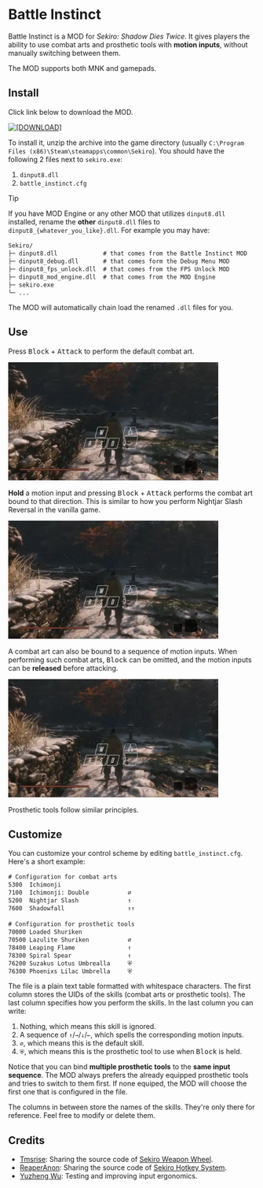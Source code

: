 # Battle Instinct

Battle Instinct is a MOD for *Sekiro: Shadow Dies Twice*. It gives players the ability to use combat arts and prosthetic tools with **motion inputs**, without manually switching between them.

The MOD supports both MNK and gamepads.

## Install

Click link below to download the MOD.

[![[DOWNLOAD]](https://img.shields.io/badge/DOWNLOAD-battle--instinct.zip-blue)](https://github.com/dec32/sekiro-battle-instinct/releases/latest/download/battle-instinct.zip)

To install it, unzip the archive into the game directory (usually `C:\Program Files (x86)\Steam\steamapps\common\Sekiro`). You should have the following 2 files next to `sekiro.exe`:

1. `dinput8.dll`
2. `battle_instinct.cfg`

> [!TIP]
> If you have MOD Engine or any other MOD that utilizes `dinput8.dll` installed, rename the **other** `dinput8.dll` files to `dinput8_{whatever_you_like}.dll`. For example you may have:
> ```
> Sekiro/
> ├─ dinput8.dll             # that comes from the Battle Instinct MOD
> ├─ dinput8_debug.dll       # that comes form the Debug Menu MOD
> ├─ dinput8_fps_unlock.dll  # that comes from the FPS Unlock MOD
> ├─ dinput8_mod_engine.dll  # that comes from the MOD Engine
> ├─ sekiro.exe
> └─ ...
> ```
>
> The MOD will automatically chain load the renamed `.dll` files for you.
> 

## Use

Press <kbd>Block</kbd> + <kbd>Attack</kbd> to perform the default combat art.

![](./docs/combat_art_0.webp)

**Hold** a motion input and pressing <kbd>Block</kbd> + <kbd>Attack</kbd> performs the combat art bound to that direction. This is similar to how you perform Nightjar Slash Reversal in the vanilla game.

![](./docs/combat_art_1.webp)

A combat art can also be bound to a sequence of motion inputs. When performing such combat arts, <kbd>Block</kbd> can be omitted, and the motion inputs can be **released** before attacking.

![](./docs/combat_art_2.webp)

Prosthetic tools follow similar principles.

## Customize

You can customize your control scheme by editing `battle_instinct.cfg`. Here's a short example:

```
# Configuration for combat arts
5300  Ichimonji
7100  Ichimonji: Double           ∅
5200  Nightjar Slash              ↑
7600  Shadowfall                  ↑↑

# Configuration for prosthetic tools
70000 Loaded Shuriken
70500 Lazulite Shuriken           ∅
78400 Leaping Flame               ↑
78300 Spiral Spear                ↑
76200 Suzakus Lotus Umbrealla     ⛨
76300 Phoenixs Lilac Umbrella     ⛨
```

The file is a plain text table formatted with whitespace characters. The first column stores the UIDs of the skills (combat arts or prosthetic tools). The last column specifies how you perform the skills. In the last column you can write:

1. Nothing, which means this skill is ignored.
2. A sequence of `↑`/`→`/`↓`/`←`, which spells the corresponding motion inputs.
3. `∅`, which means this is the default skill.
4. `⛨`, which means this is the prosthetic tool to use when <kbd>Block</kbd> is held.

Notice that you can bind **multiple prosthetic tools** to the **same input sequence**. The MOD always prefers the already equipped prosthetic tools and tries to switch to them first. If none equiped, the MOD will choose the first one that is configured in the file.

The columns in between store the names of the skills. They're only there for reference. Feel free to modify or delete them.

## Credits

- [Tmsrise](https://github.com/tmsrise): Sharing the source code of [Sekiro Weapon Wheel](https://www.nexusmods.com/sekiro/mods/1058).
- [ReaperAnon](https://github.com/ReaperAnon): Sharing the source code of [Sekiro Hotkey System](https://www.nexusmods.com/sekiro/mods/1648).
- [Yuzheng Wu](https://github.com/Persona-woo): Testing and improving input ergonomics.
